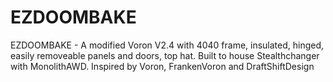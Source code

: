 # EZDOOMBAKE
EZDOOMBAKE - A modified Voron V2.4 with 4040 frame, insulated, hinged, easily removeable panels and doors, top hat. Built to house Stealthchanger with MonolithAWD. Inspired by Voron, FrankenVoron and DraftShiftDesign
